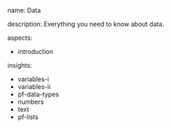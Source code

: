 name: Data

description: Everything you need to know about data.

aspects:
  - introduction

insights:
  - variables-i
  - variables-ii
  - pf-data-types
  - numbers
  - text
  - pf-lists
